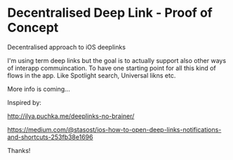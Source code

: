 # Decentralised Deep Link - Proof of Concept

Decentralised approach to iOS deeplinks

I'm using term deep links but the goal is to actually support also other ways of interapp commuincation. To have one starting point for all this kind of flows in the app. Like Spotlight search, Universal likns etc.

More info is coming...


Inspired by:

http://ilya.puchka.me/deeplinks-no-brainer/

https://medium.com/@stasost/ios-how-to-open-deep-links-notifications-and-shortcuts-253fb38e1696

Thanks!

